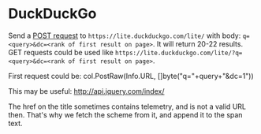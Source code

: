 # DuckDuckGo

Send a [POST request](https://github.com/gocolly/colly/issues/175#issuecomment-400024313) to `https://lite.duckduckgo.com/lite/` with body: `q=<query>&dc=<rank of first result on page>`. It will return 20-22 results. GET requests could be used like `https://lite.duckduckgo.com/lite/?q=<query>&dc=<rank of first result on page>`.

First request could be: col.PostRaw(Info.URL, []byte("q="+query+"&dc=1"))

This may be useful: http://api.jquery.com/index/

The href on the title sometimes contains telemetry, and is not a valid URL then. That's why we fetch the scheme from it, and append it to the span text.
